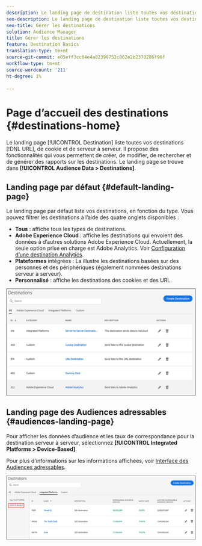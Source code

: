```yaml
---
description: Le landing page de destination liste toutes vos destinations d’URL, de cookie et de serveur à serveur. Il propose des fonctionnalités qui vous permettent de créer, de modifier, de rechercher et de générer des rapports sur les destinations. Le landing page se trouve sous Audience Data > Destinations.
seo-description: Le landing page de destination liste toutes vos destinations d’URL, de cookie et de serveur à serveur. Il propose des fonctionnalités qui vous permettent de créer, de modifier, de rechercher et de générer des rapports sur les destinations. Le landing page se trouve sous Audience Data > Destinations.
seo-title: Gérer les destinations
solution: Audience Manager
title: Gérer les destinations
feature: Destination Basics
translation-type: tm+mt
source-git-commit: e05eff3cc04e4a82399752c862e2b2370286f96f
workflow-type: tm+mt
source-wordcount: '211'
ht-degree: 1%

---
```




# Page d’accueil des destinations {#destinations-home}

Le landing page [!UICONTROL Destination] liste toutes vos destinations [!DNL URL], de cookie et de serveur à serveur. Il propose des fonctionnalités qui vous permettent de créer, de modifier, de rechercher et de générer des rapports sur les destinations. Le landing page se trouve dans **[!UICONTROL Audience Data > Destinations]**.

## Landing page par défaut {#default-landing-page}

<!-- destinations-home.xml -->

Le landing page par défaut liste vos destinations, en fonction du type. Vous pouvez filtrer les destinations à l’aide des quatre onglets disponibles :

* **Tous** : affiche tous les types de destinations.
* **Adobe Experience Cloud** : affiche les destinations qui envoient des données à d’autres solutions Adobe Experience Cloud. Actuellement, la seule option prise en charge est Adobe Analytics. Voir [Configuration d’une destination Analytics](/help/using/features/destinations/create-analytics-destination.md).
* **Plateformes** intégrées : La illustre les destinations basées sur des personnes et des périphériques (également nommées destinations serveur à serveur).
* **Personnalisé** : affiche les destinations des cookies et des URL.


![](assets/destinations-landing.png)

## Landing page des Audiences adressables {#audiences-landing-page}

Pour afficher les données d’audience et les taux de correspondance pour la destination serveur à serveur, sélectionnez **[!UICONTROL Integrated Platforms > Device-Based]**.

Pour plus d&#39;informations sur les informations affichées, voir [Interface des Audiences adressables](/help/using/features/addressable-audiences.md#addressable-audience-interface).

![](/help/using/features/assets/addressable-audiences-landing.png)